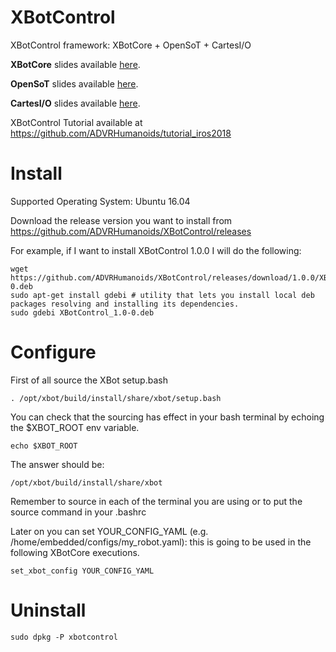 # XBotControl
XBotControl framework: XBotCore + OpenSoT + CartesI/O

**XBotCore** slides available [here](https://www.dropbox.com/s/ojwruiax6r2k53z/XBotCore_Tutorial_IROS_19.pdf?dl=0).

**OpenSoT** slides available [here](https://docs.google.com/presentation/d/1kwJsAnVi_3ADtqFSTP8wq3JOGLcvDV_ypcEEjPHnCEA/edit#slide=id.p).

**CartesI/O** slides available [here](https://docs.google.com/presentation/d/1bmeKwGsyhoEIW_Wd05ITrp71J0FMkANDNeZTTDXzfJ4/edit#slide=id.p).

XBotControl Tutorial available at https://github.com/ADVRHumanoids/tutorial_iros2018

# Install

Supported Operating System: Ubuntu 16.04

Download the release version you want to install from https://github.com/ADVRHumanoids/XBotControl/releases

For example, if I want to install XBotControl 1.0.0 I will do the following:

```
wget https://github.com/ADVRHumanoids/XBotControl/releases/download/1.0.0/XBotControl_1.0-0.deb
sudo apt-get install gdebi # utility that lets you install local deb packages resolving and installing its dependencies.
sudo gdebi XBotControl_1.0-0.deb
```

# Configure

First of all source the XBot setup.bash

```
. /opt/xbot/build/install/share/xbot/setup.bash
```

You can check that the sourcing has effect in your bash terminal by echoing the $XBOT_ROOT env variable.

```
echo $XBOT_ROOT
```

The answer should be:

```
/opt/xbot/build/install/share/xbot
```

Remember to source in each of the terminal you are using or to put the source command in your .bashrc

Later on you can set YOUR_CONFIG_YAML (e.g. /home/embedded/configs/my_robot.yaml): this is going to be used in the following XBotCore executions.

```
set_xbot_config YOUR_CONFIG_YAML
````


# Uninstall

```
sudo dpkg -P xbotcontrol
```


